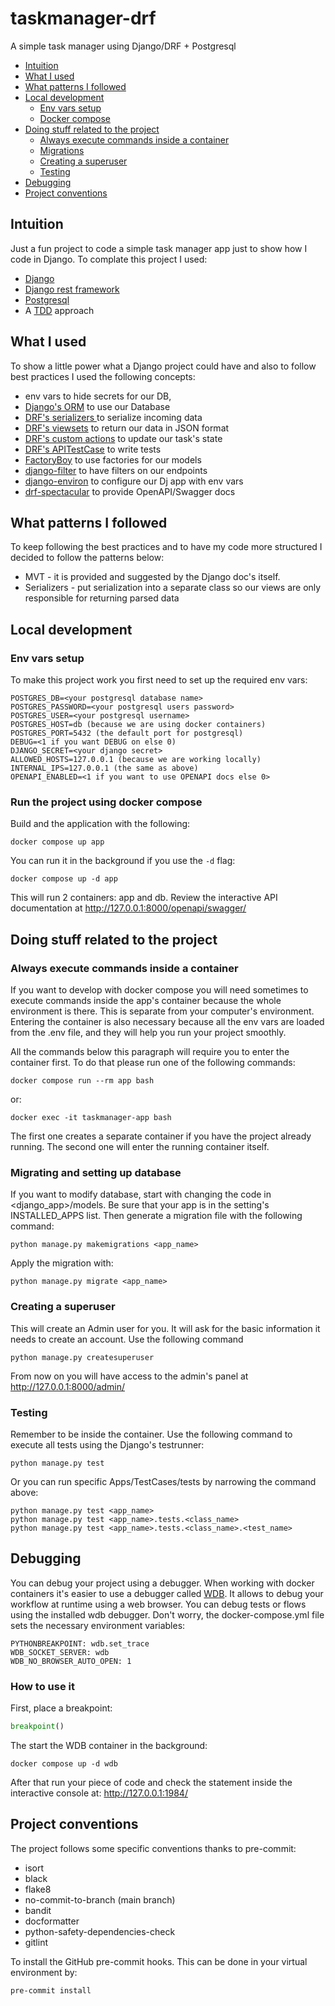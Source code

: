 # taskmanager-drf
A simple task manager using Django/DRF + Postgresql

* [Intuition](#intuition)
* [What I used](#what-i-used)
* [What patterns I followed](#what-patterns-i-followed)
* [Local development](#env-vars-setup)
    * [Env vars setup](#env-vars-setup)
    * [Docker compose](#run-the-project-using-docker-compose)
* [Doing stuff related to the project](#doing-stuff-related-to-the-project)
    * [Always execute commands inside a container](#always-execute-commands-inside-a-container)
    * [Migrations](#migrating-and-setting-up-database)
    * [Creating a superuser](#creating-a-superuser)
    * [Testing](#testing)
* [Debugging](#debugging)
* [Project conventions](#project-conventions)

## Intuition
Just a fun project to code a simple task manager app just to show how I code in Django.
To complate this project I used:
- [Django](https://www.djangoproject.com/)
- [Django rest framework](https://www.django-rest-framework.org/)
- [Postgresql](https://www.postgresql.org.pl/)
- A [TDD](https://pl.wikipedia.org/wiki/Test-driven_development) approach


## What I used
To show a little power what a Django project could have and also to follow
best practices I used the following concepts:
- env vars to hide secrets for our DB,
- [Django's ORM](https://docs.djangoproject.com/en/5.0/topics/db/queries/) to use our Database
- [DRF's serializers ](https://www.django-rest-framework.org/api-guide/serializers/) to serialize incoming data
- [DRF's viewsets](https://www.django-rest-framework.org/api-guide/viewsets/) to return our data in JSON format
- [DRF's custom actions](https://www.django-rest-framework.org/api-guide/viewsets/#marking-extra-actions-for-routing) to update our task's state
- [DRF's APITestCase](https://www.django-rest-framework.org/api-guide/testing/#api-test-cases) to write tests
- [FactoryBoy](https://factoryboy.readthedocs.io/en/stable/index.html) to use factories for our models
- [django-filter](https://django-filter.readthedocs.io/en/stable/) to have filters on our endpoints
- [django-environ](https://django-environ.readthedocs.io/en/latest/) to configure our Dj app with env vars
- [drf-spectacular](https://drf-spectacular.readthedocs.io/en/latest/) to provide OpenAPI/Swagger docs

## What patterns I followed
To keep following the best practices and to have my code more structured I decided to follow the patterns below:
- MVT - it is provided and suggested by the Django doc's itself.
- Serializers - put serialization into a separate class so our views are only responsible for returning parsed data


## Local development
### Env vars setup
To make this project work you first need to set up the required env vars:
```shell
POSTGRES_DB=<your postgresql database name>
POSTGRES_PASSWORD=<your postgresql users password>
POSTGRES_USER=<your postgresql username>
POSTGRES_HOST=db (because we are using docker containers)
POSTGRES_PORT=5432 (the default port for postgresql)
DEBUG=<1 if you want DEBUG on else 0)
DJANGO_SECRET=<your django secret>
ALLOWED_HOSTS=127.0.0.1 (because we are working locally)
INTERNAL_IPS=127.0.0.1 (the same as above)
OPENAPI_ENABLED=<1 if you want to use OPENAPI docs else 0>
```


### Run the project using docker compose
Build and the application with the following:
```shell
docker compose up app
```
You can run it in the background if you use the `-d` flag:
```shell
docker compose up -d app
```

This will run 2 containers: app and db. Review the interactive API
documentation at http://127.0.0.1:8000/openapi/swagger/


## Doing stuff related to the project
### Always execute commands inside a container
If you want to develop with docker compose you will need sometimes to execute commands
inside the app's container because the whole environment is there. This is separate from your
computer's environment. Entering the container is also necessary because all the env vars are loaded
from the .env file, and they will help you run your project smoothly.

All the commands below this paragraph will require you to enter the container first. To do that
please run one of the following commands:
```shell
docker compose run --rm app bash
```
or:
```shell
docker exec -it taskmanager-app bash
```

The first one creates a separate container if you have the project already running. The second one will
enter the running container itself.

### Migrating and setting up database
If you want to modify database, start with changing the code in <django_app>/models.
Be sure that your app is in the setting's INSTALLED_APPS list.
Then generate a migration file with the following command:
```shell
python manage.py makemigrations <app_name>
```

Apply the migration with:
```shell
python manage.py migrate <app_name>
```

### Creating a superuser
This will create an Admin user for you. It will ask for the basic information it needs to create an account.
Use the following command
```shell
python manage.py createsuperuser
```

From now on you will have access to the admin's panel at http://127.0.0.1:8000/admin/

### Testing
Remember to be inside the container. Use the following command to execute all tests using the
Django's testrunner:
```shell
python manage.py test
```
Or you can run specific Apps/TestCases/tests by narrowing the command above:
```shell
python manage.py test <app_name>
python manage.py test <app_name>.tests.<class_name>
python manage.py test <app_name>.tests.<class_name>.<test_name>
```

## Debugging
You can debug your project using a debugger. When working with docker containers it's easier to use
a debugger called [WDB](https://github.com/Kozea/wdb). It allows to debug your workflow at runtime
using a web browser. You can debug tests or flows using the installed wdb debugger.
Don't worry, the docker-compose.yml file sets the necessary environment variables:
```shell
PYTHONBREAKPOINT: wdb.set_trace
WDB_SOCKET_SERVER: wdb
WDB_NO_BROWSER_AUTO_OPEN: 1
```

### How to use it
First, place a breakpoint:
```python
breakpoint()
```
The start the WDB container in the background:
```shell
docker compose up -d wdb
```

After that run your piece of code and check the statement inside the interactive console at: http://127.0.0.1:1984/


## Project conventions
The project follows some specific conventions thanks to pre-commit:
- isort
- black
- flake8
- no-commit-to-branch (main branch)
- bandit
- docformatter
- python-safety-dependencies-check
- gitlint

To install the GitHub pre-commit hooks. This can be done in your virtual
environment by:
```shell
pre-commit install
```